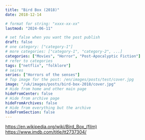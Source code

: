 ```yaml
---
title: "Bird Box (2018)"
date: 2018-12-14

# format for string: "xxxx-xx-xx"
lastmod: "2024-06-11"

# set false when you want the post publish
draft: false
# one category: ["category-1"]
# more categories: ["category-1", "category-2", ...]
categories: ["Movies", "Horror", "Post-Apocalyptic Fiction"]
# refer to categories
tags: ["netflix", "folklore"]
# seires
series: ["Horrors of the senses"]
# Top image for the post: /en/images/posts/test/cover.jpg
image: "/uk/images/posts/bird-box-2018/cover.jpg"
# Hide from home and other main page
hideFromCenter: false
# Hide from archive page
hideFromArchives: false
# Hide from everything but the archive
hideFromSection: false
---
```

https://en.wikipedia.org/wiki/Bird_Box_(film)
https://www.imdb.com/title/tt2737304/
<!--more-->
